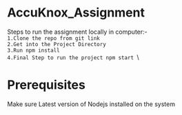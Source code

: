 # AccuKnox_Assignment
Steps to run the assignment locally in computer:-\
```1.Clone the repo from git link ```\
```2.Get into the Project Directory ```\
```3.Run npm install ```\
```4.Final Step to run the project npm start ```\


# Prerequisites
Make sure Latest version of Nodejs installed on the system
